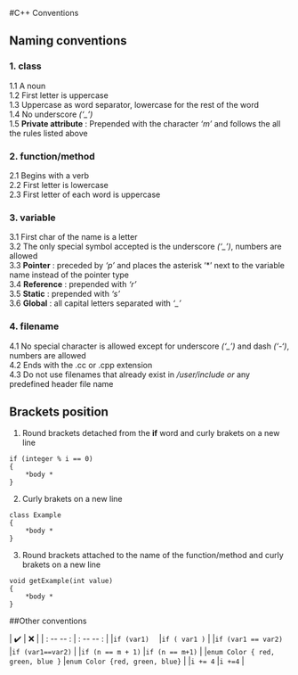 #C++ Conventions

## Naming conventions

### 1. class
  1.1 A noun\
  1.2 First letter is uppercase\
  1.3 Uppercase as word separator, lowercase for the rest of the word\
  1.4 No underscore *(‘_’)*\
  1.5 **Private attribute** : Prepended with the character *‘m’* and follows the all the rules listed above
        
### 2. function/method
  2.1 Begins with a verb\
  2.2 First letter is lowercase\
  2.3 First letter of each word is uppercase

### 3. variable
  3.1 First char of the name is a letter\
  3.2 The only special symbol accepted is the underscore *(‘_’)*, numbers are allowed\
  3.3 **Pointer** : preceded by *‘p’* and places the asterisk ‘*’ next to the variable name instead of the pointer type\
  3.4 **Reference** : prepended with *‘r’*\
  3.5 **Static** : prepended with *‘s’*\
  3.6 **Global** : all capital letters separated with *‘_’*
 
### 4. filename
  4.1 No special character is allowed except for underscore *(‘_’)* and dash *(‘-‘)*, numbers are allowed\
  4.2 Ends with the .cc or .cpp extension\
  4.3 Do not use filenames that already exist in */user/include or* any predefined header file name
    
    
## Brackets position 

1. Round brackets detached from the **if** word and curly brakets on a new line
```
if (integer % i == 0)
{
    *body *
}
```

2. Curly brakets on a new line 
``` 
class Example
{
    *body *
}
```

3. Round brackets attached to the name of the function/method and curly brakets on a new line 
``` 
void getExample(int value)
{
    *body *
}
```

##Other conventions

|      ✔️                          |        ❌ |
| : -- -- :                        | : -- -- : |
|`if (var1)`                       |`if ( var1 )` |
|`if (var1 == var2)`               |`if (var1==var2)` |
|`if (n == m + 1)`                 |`if (n == m+1)` |
|`enum Color { red, green, blue }` |`enum Color {red, green, blue}` |
|`i += 4`                          |`i +=4` |
